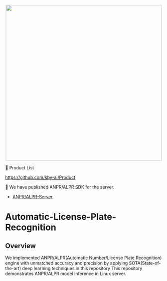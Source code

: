 <p align="center">
  <a href="https://play.google.com/store/apps/dev?id=7086930298279250852" target="_blank">
    <img alt="" src="https://github-production-user-asset-6210df.s3.amazonaws.com/125717930/246971879-8ce757c3-90dc-438d-807f-3f3d29ddc064.png" width=500/>
  </a>  
</p>

👏 Product List

https://github.com/kby-ai/Product

👏  We have published ANPR/ALPR SDK for the server.

  - [ANPR/ALPR-Server](https://github.com/kby-ai/Automatic-License-Plate-Recognition)

# Automatic-License-Plate-Recognition

## Overview

We implemented ANPR/ALPR(Automatic Number/License Plate Recognition) engine with unmatched accuracy and precision by applying SOTA(State-of-the-art) deep learning techniques in this repository
This repository demonstrates ANPR/ALPR model inference in Linux server.